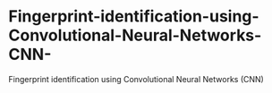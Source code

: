 # Fingerprint-identification-using-Convolutional-Neural-Networks-CNN-
Fingerprint identification using Convolutional Neural Networks (CNN)
